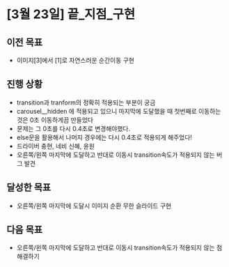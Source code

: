 # [3월 23일] 끝_지점_구현

## 이전 목표
- 이미지[3]에서 [1]로 자연스러운 순간이동 구현

## 진행 상황
- transition과 tranform의 정확히 적용되는 부분이 궁금
- carousel__hidden 에 적용되고 있으니 마지막에 도달했을 때 첫번째로 이동하는 것은 0초 이동하게끔 만들었다
- 문제는 그 0초를 다시 0.4초로 변경해야했다.
- else문을 활용해서 나머지 경우에는 다시 0.4초로 적용되게 해주었다!
- 드라이버 충현, 네비 신혜, 윤원
- 오른쪽/왼쪽 마지막에 도달하고 반대로 이동시 transition속도가 적용되지 않는 버그 발견

## 달성한 목표
- 오른쪽/왼쪽 마지막에 도달시 이미지 순환 무한 슬라이드 구현

## 다음 목표
- 오른쪽/왼쪽 마지막에 도달하고 반대로 이동시 transition속도가 적용되지 않는 점 해결하기 